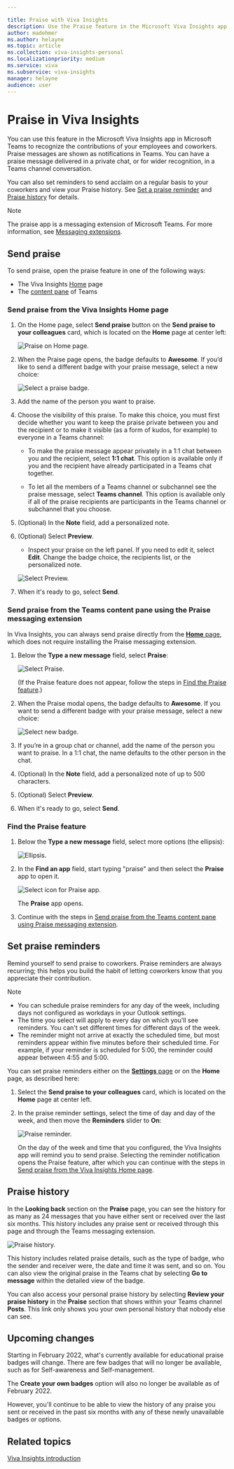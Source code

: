 ```yaml
---

title: Praise with Viva Insights
description: Use the Praise feature in the Microsoft Viva Insights app
author: madehmer
ms.author: helayne
ms.topic: article
ms.collection: viva-insights-personal
ms.localizationpriority: medium 
ms.service: viva
ms.subservice: viva-insights
manager: helayne
audience: user
---
```


# Praise in Viva Insights

You can use this feature in the Microsoft Viva Insights app in Microsoft Teams to recognize the contributions of your employees and coworkers. Praise messages are shown as notifications in Teams. You can have a praise message delivered in a private chat, or for wider recognition, in a Teams channel conversation.

You can also set reminders to send acclaim on a regular basis to your coworkers and view your Praise history. See [Set a praise reminder](#set-praise-reminders) and [Praise history](#praise-history) for details.

>[!Note]
>The praise app is a messaging extension of Microsoft Teams. For more information, see [Messaging extensions](/microsoftteams/platform/messaging-extensions/what-are-messaging-extensions).

<!-- THIS LINK NEEDS TO GO HERE: [Messaging extensions](https://docs.microsoft.com/microsoftteams/platform/messaging-extensions/what-are-messaging-extensions) -->

## Send praise

To send praise, open the praise feature in one of the following ways:

* The Viva Insights [Home](#send-praise-from-the-viva-insights-home-page) page
* The [content pane](#send-praise-from-the-teams-content-pane-using-the-praise-messaging-extension) of Teams

### Send praise from the Viva Insights Home page

1. On the Home page, select **Send praise** button on the **Send praise to your colleagues** card, which is located on the **Home** page at center left:

   ![Praise on Home page.](images/home-page-two-hours.png)

2. When the Praise page opens, the badge defaults to **Awesome**. If you’d like to send a different badge with your praise message, select a new choice:

    ![Select a praise badge.](images/new-badge-choice.png)

3. Add the name of the person you want to praise.

4. Choose the visibility of this praise. To make this choice, you must first decide whether you want to keep the praise private between you and the recipient or to make it visible (as a form of kudos, for example) to everyone in a Teams channel:

   * To make the praise message appear privately in a 1:1 chat between you and the recipient, select **1:1 chat**. This option is available only if you and the recipient have already participated in a Teams chat together. 

   * To let all the members of a Teams channel or subchannel see the praise message, select **Teams channel**. This option is available only if all of the praise recipients are participants in the Teams channel or subchannel that you choose.

5. (Optional) In the **Note** field, add a personalized note.

6. (Optional) Select **Preview**.
   * Inspect your praise on the left panel. If you need to edit it, select **Edit**. Change the badge choice, the recipients list, or the personalized note.

   ![Select Preview.](images/preview.png)

7. When it's ready to go, select **Send**.

### Send praise from the Teams content pane using the Praise messaging extension

In Viva Insights, you can always send praise directly from the [**Home** page](#send-praise-from-the-viva-insights-home-page), which does not require installing the Praise messaging extension.

1. Below the **Type a new message** field, select **Praise**:

   ![Select Praise.](images/content-pane-select-praise.png)

   (If the Praise feature does not appear, follow the steps in [Find the Praise feature](#find-the-praise-feature).)

2. When the Praise modal opens, the badge defaults to **Awesome**. If you want to send a different badge with your praise message, select a new choice:

   ![Select new badge.](images/praise-chat-select-new-badge.png)

3. If you’re in a group chat or channel, add the name of the person you want to praise. In a 1:1 chat, the name defaults to the other person in the chat.

4. (Optional) In the **Note** field, add a personalized note of up to 500 characters.

5. (Optional) Select **Preview**.

6. When it's ready to go, select **Send**.

### Find the Praise feature

1. Below the **Type a new message** field, select more options (the ellipsis):

   ![Ellipsis.](images/type-new-msg.png)

2. In the **Find an app** field, start typing "praise" and then select the **Praise** app to open it.  

   ![Select icon for Praise app.](images/find-app-praise.png)

   The **Praise** app opens.

3. Continue with the steps in [Send praise from the Teams content pane using Praise messaging extension](#send-praise-from-the-teams-content-pane-using-the-praise-messaging-extension).

## Set praise reminders

Remind yourself to send praise to coworkers. Praise reminders are always recurring; this helps you build the habit of letting coworkers know that you appreciate their contribution.

>[!Note]
>
>* You can schedule praise reminders for any day of the week, including days not configured as workdays in your Outlook settings.
>* The time you select will apply to every day on which you'll see reminders. You can't set different times for different days of the week.
>* The reminder might not arrive at exactly the scheduled time, but most reminders appear within five minutes before their scheduled time. For example, if your reminder is scheduled for 5:00, the reminder could appear between 4:55 and 5:00.

You can set praise reminders either on the [**Settings** page](viva-teams-app-settings.md) or on the **Home** page, as described here:

1. Select the **Send praise to your colleagues** card, which is located on the **Home** page at center left.
2. In the praise reminder settings, select the time of day and day of the week, and then move the **Reminders** slider to **On**:

   ![Praise reminder.](images/praise-settings-page.png)

   On the day of the week and time that you configured, the Viva Insights app will remind you to send praise. Selecting the reminder notification opens the Praise feature, after which you can continue with the steps in [Send praise from the Viva Insights Home page](#send-praise-from-the-viva-insights-home-page).

## Praise history

In the **Looking back** section on the **Praise** page, you can see the history for as many as 24 messages that you have either sent or received over the last six months. This history includes any praise sent or received through this page and through the Teams messaging extension.

![Praise history.](images/praise-history.png)

This history includes related praise details, such as the type of badge, who the sender and receiver were, the date and time it was sent, and so on. You can also view the original praise in the Teams chat by selecting **Go to message** within the detailed view of the badge.

You can also access your personal praise history by selecting **Review your praise history** in the **Praise** section that shows within your Teams channel **Posts**. This link only shows you your own personal history that nobody else can see.

## Upcoming changes

Starting in February 2022, what's currently available for educational praise badges will change. There are few badges that will no longer be available, such as for Self-awareness and Self-management.

The **Create your own badges** option will also no longer be available as of February 2022.

However, you'll continue to be able to view the history of any praise you sent or received in the past six months with any of these newly unavailable badges or options.

## Related topics

[Viva Insights introduction](viva-teams-app.md)

<!-- THIS CONTENT WAS ORIGINALLY FROM https://support.microsoft.com/en-us/office/send-praise-to-people-50f26b47-565f-40fe-8642-5ca2a5ed261e?ui=en-US&amp;rs=en-US&amp;ad=US -->
